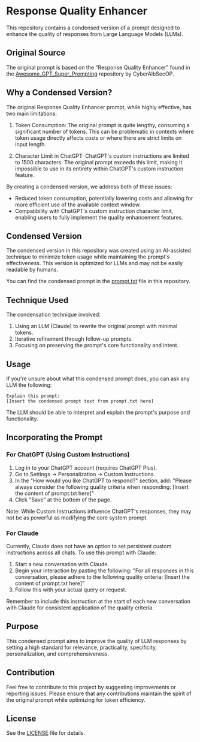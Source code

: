# Response Quality Enhancer

This repository contains a condensed version of a prompt designed to enhance the quality of responses from Large Language Models (LLMs).

## Original Source

The original prompt is based on the "Response Quality Enhancer" found in the [Awesome_GPT_Super_Prompting](https://github.com/CyberAlbSecOP/Awesome_GPT_Super_Prompting/blob/main/My%20Super%20Prompts/Response%20Quality%20Enhacer.md) repository by CyberAlbSecOP.

## Why a Condensed Version?

The original Response Quality Enhancer prompt, while highly effective, has two main limitations:

1. Token Consumption: The original prompt is quite lengthy, consuming a significant number of tokens. This can be problematic in contexts where token usage directly affects costs or where there are strict limits on input length.

2. Character Limit in ChatGPT: ChatGPT's custom instructions are limited to 1500 characters. The original prompt exceeds this limit, making it impossible to use in its entirety within ChatGPT's custom instruction feature.

By creating a condensed version, we address both of these issues:
- Reduced token consumption, potentially lowering costs and allowing for more efficient use of the available context window.
- Compatibility with ChatGPT's custom instruction character limit, enabling users to fully implement the quality enhancement features.

## Condensed Version

The condensed version in this repository was created using an AI-assisted technique to minimize token usage while maintaining the prompt's effectiveness. This version is optimized for LLMs and may not be easily readable by humans.

You can find the condensed prompt in the [prompt.txt](prompt.txt) file in this repository.

## Technique Used

The condensation technique involved:
1. Using an LLM (Claude) to rewrite the original prompt with minimal tokens.
2. Iterative refinement through follow-up prompts.
3. Focusing on preserving the prompt's core functionality and intent.

## Usage

If you're unsure about what this condensed prompt does, you can ask any LLM the following:

```
Explain this prompt:
[Insert the condensed prompt text from prompt.txt here]
```

The LLM should be able to interpret and explain the prompt's purpose and functionality.

## Incorporating the Prompt

### For ChatGPT (Using Custom Instructions)

1. Log in to your ChatGPT account (requires ChatGPT Plus).
2. Go to Settings -> Personalization -> Custom Instructions.
3. In the "How would you like ChatGPT to respond?" section, add:
   "Please always consider the following quality criteria when responding: [Insert the content of prompt.txt here]"
4. Click "Save" at the bottom of the page.

Note: While Custom Instructions influence ChatGPT's responses, they may not be as powerful as modifying the core system prompt.

### For Claude

Currently, Claude does not have an option to set persistent custom instructions across all chats. To use this prompt with Claude:

1. Start a new conversation with Claude.
2. Begin your interaction by pasting the following:
   "For all responses in this conversation, please adhere to the following quality criteria: [Insert the content of prompt.txt here]"
3. Follow this with your actual query or request.

Remember to include this instruction at the start of each new conversation with Claude for consistent application of the quality criteria.

## Purpose

This condensed prompt aims to improve the quality of LLM responses by setting a high standard for relevance, practicality, specificity, personalization, and comprehensiveness.

## Contribution

Feel free to contribute to this project by suggesting improvements or reporting issues. Please ensure that any contributions maintain the spirit of the original prompt while optimizing for token efficiency.

## License

See the [LICENSE](LICENSE) file for details.
